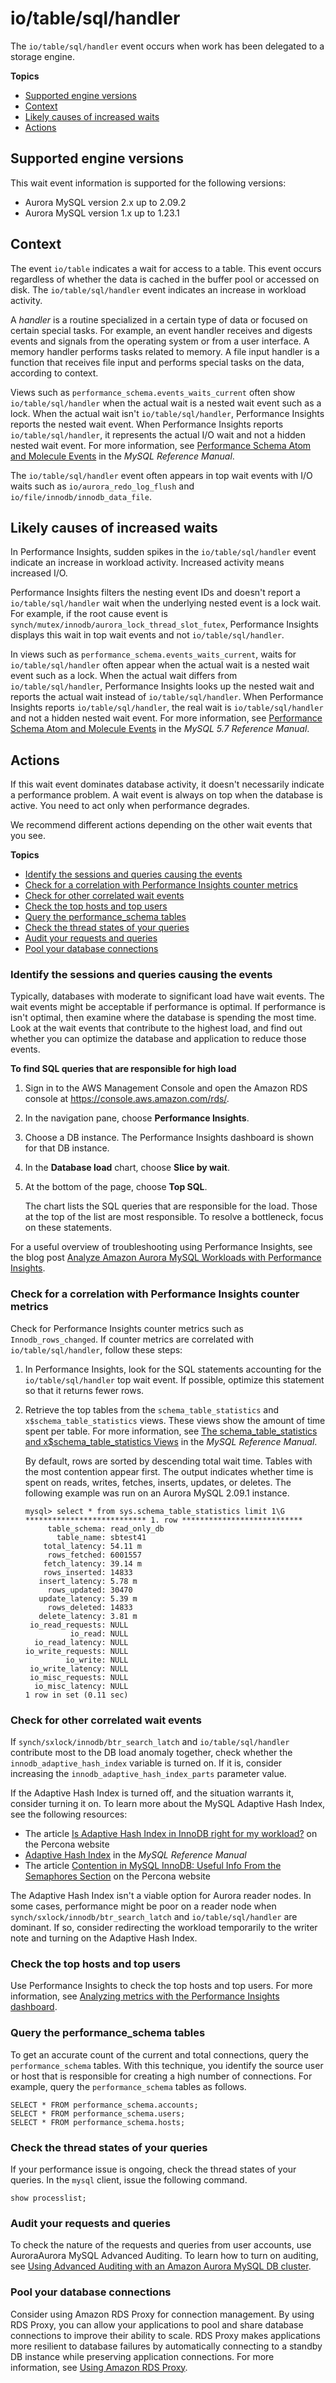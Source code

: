 # io/table/sql/handler<a name="ams-waits.waitio"></a>

The `io/table/sql/handler` event occurs when work has been delegated to a storage engine\. 

**Topics**
+ [Supported engine versions](#ams-waits.waitio.context.supported)
+ [Context](#ams-waits.waitio.context)
+ [Likely causes of increased waits](#ams-waits.waitio.causes)
+ [Actions](#ams-waits.waitio.actions)

## Supported engine versions<a name="ams-waits.waitio.context.supported"></a>

This wait event information is supported for the following versions:
+ Aurora MySQL version 2\.x up to 2\.09\.2
+ Aurora MySQL version 1\.x up to 1\.23\.1

## Context<a name="ams-waits.waitio.context"></a>

The event `io/table` indicates a wait for access to a table\. This event occurs regardless of whether the data is cached in the buffer pool or accessed on disk\. The `io/table/sql/handler` event indicates an increase in workload activity\. 

A *handler* is a routine specialized in a certain type of data or focused on certain special tasks\. For example, an event handler receives and digests events and signals from the operating system or from a user interface\. A memory handler performs tasks related to memory\. A file input handler is a function that receives file input and performs special tasks on the data, according to context\.

Views such as `performance_schema.events_waits_current` often show `io/table/sql/handler` when the actual wait is a nested wait event such as a lock\. When the actual wait isn't `io/table/sql/handler`, Performance Insights reports the nested wait event\. When Performance Insights reports `io/table/sql/handler`, it represents the actual I/O wait and not a hidden nested wait event\. For more information, see [Performance Schema Atom and Molecule Events](https://dev.mysql.com/doc/refman/5.7/en/performance-schema-atom-molecule-events.html) in the *MySQL Reference Manual*\.

The `io/table/sql/handler` event often appears in top wait events with I/O waits such as `io/aurora_redo_log_flush` and `io/file/innodb/innodb_data_file`\.

## Likely causes of increased waits<a name="ams-waits.waitio.causes"></a>

In Performance Insights, sudden spikes in the `io/table/sql/handler` event indicate an increase in workload activity\. Increased activity means increased I/O\. 

Performance Insights filters the nesting event IDs and doesn't report a `io/table/sql/handler` wait when the underlying nested event is a lock wait\. For example, if the root cause event is `synch/mutex/innodb/aurora_lock_thread_slot_futex`, Performance Insights displays this wait in top wait events and not `io/table/sql/handler`\.

In views such as `performance_schema.events_waits_current`, waits for `io/table/sql/handler` often appear when the actual wait is a nested wait event such as a lock\. When the actual wait differs from `io/table/sql/handler`, Performance Insights looks up the nested wait and reports the actual wait instead of `io/table/sql/handler`\. When Performance Insights reports `io/table/sql/handler`, the real wait is `io/table/sql/handler` and not a hidden nested wait event\. For more information, see [Performance Schema Atom and Molecule Events](https://dev.mysql.com/doc/refman/5.7/en/performance-schema-atom-molecule-events.html) in the *MySQL 5\.7 Reference Manual*\.

## Actions<a name="ams-waits.waitio.actions"></a>

If this wait event dominates database activity, it doesn't necessarily indicate a performance problem\. A wait event is always on top when the database is active\. You need to act only when performance degrades\.

We recommend different actions depending on the other wait events that you see\.

**Topics**
+ [Identify the sessions and queries causing the events](#ams-waits.waitio.actions.identify)
+ [Check for a correlation with Performance Insights counter metrics](#ams-waits.waitio.actions.filters)
+ [Check for other correlated wait events](#ams-waits.waitio.actions.maintenance)
+ [Check the top hosts and top users](#ams-waits.waitio.actions.pi)
+ [Query the performance\_schema tables](#ams-waits.waitio.actions.performance-schema)
+ [Check the thread states of your queries](#ams-waits.waitio.actions.thread-states)
+ [Audit your requests and queries](#ams-waits.waitio.actions.auditing)
+ [Pool your database connections](#ams-waits.waitio.actions.pooling)

### Identify the sessions and queries causing the events<a name="ams-waits.waitio.actions.identify"></a>

Typically, databases with moderate to significant load have wait events\. The wait events might be acceptable if performance is optimal\. If performance is isn't optimal, then examine where the database is spending the most time\. Look at the wait events that contribute to the highest load, and find out whether you can optimize the database and application to reduce those events\.

**To find SQL queries that are responsible for high load**

1. Sign in to the AWS Management Console and open the Amazon RDS console at [https://console\.aws\.amazon\.com/rds/](https://console.aws.amazon.com/rds/)\.

1. In the navigation pane, choose **Performance Insights**\.

1. Choose a DB instance\. The Performance Insights dashboard is shown for that DB instance\.

1. In the **Database load** chart, choose **Slice by wait**\.

1. At the bottom of the page, choose **Top SQL**\.

   The chart lists the SQL queries that are responsible for the load\. Those at the top of the list are most responsible\. To resolve a bottleneck, focus on these statements\.

For a useful overview of troubleshooting using Performance Insights, see the blog post [Analyze Amazon Aurora MySQL Workloads with Performance Insights](https://aws.amazon.com/blogs/database/analyze-amazon-aurora-mysql-workloads-with-performance-insights/)\.

### Check for a correlation with Performance Insights counter metrics<a name="ams-waits.waitio.actions.filters"></a>

Check for Performance Insights counter metrics such as `Innodb_rows_changed`\. If counter metrics are correlated with `io/table/sql/handler`, follow these steps:

1. In Performance Insights, look for the SQL statements accounting for the `io/table/sql/handler` top wait event\. If possible, optimize this statement so that it returns fewer rows\.

1. Retrieve the top tables from the `schema_table_statistics` and `x$schema_table_statistics` views\. These views show the amount of time spent per table\. For more information, see [The schema\_table\_statistics and x$schema\_table\_statistics Views](https://dev.mysql.com/doc/refman/5.7/en/sys-schema-table-statistics.html) in the *MySQL Reference Manual*\.

   By default, rows are sorted by descending total wait time\. Tables with the most contention appear first\. The output indicates whether time is spent on reads, writes, fetches, inserts, updates, or deletes\. The following example was run on an Aurora MySQL 2\.09\.1 instance\.

   ```
   mysql> select * from sys.schema_table_statistics limit 1\G
   *************************** 1. row ***************************
        table_schema: read_only_db
          table_name: sbtest41
       total_latency: 54.11 m
        rows_fetched: 6001557
       fetch_latency: 39.14 m
       rows_inserted: 14833
      insert_latency: 5.78 m
        rows_updated: 30470
      update_latency: 5.39 m
        rows_deleted: 14833
      delete_latency: 3.81 m
    io_read_requests: NULL
             io_read: NULL
     io_read_latency: NULL
   io_write_requests: NULL
            io_write: NULL
    io_write_latency: NULL
    io_misc_requests: NULL
     io_misc_latency: NULL
   1 row in set (0.11 sec)
   ```

### Check for other correlated wait events<a name="ams-waits.waitio.actions.maintenance"></a>

If `synch/sxlock/innodb/btr_search_latch` and `io/table/sql/handler` contribute most to the DB load anomaly together, check whether the `innodb_adaptive_hash_index` variable is turned on\. If it is, consider increasing the `innodb_adaptive_hash_index_parts` parameter value\. 

If the Adaptive Hash Index is turned off, and the situation warrants it, consider turning it on\. To learn more about the MySQL Adaptive Hash Index, see the following resources:
+ The article [Is Adaptive Hash Index in InnoDB right for my workload?](https://www.percona.com/blog/2016/04/12/is-adaptive-hash-index-in-innodb-right-for-my-workload) on the Percona website
+ [Adaptive Hash Index](https://dev.mysql.com/doc/refman/5.7/en/innodb-adaptive-hash.html) in the *MySQL Reference Manual*
+ The article [Contention in MySQL InnoDB: Useful Info From the Semaphores Section](https://www.percona.com/blog/2019/12/20/contention-in-mysql-innodb-useful-info-from-the-semaphores-section/) on the Percona website

The Adaptive Hash Index isn't a viable option for Aurora reader nodes\. In some cases, performance might be poor on a reader node when `synch/sxlock/innodb/btr_search_latch` and `io/table/sql/handler` are dominant\. If so, consider redirecting the workload temporarily to the writer note and turning on the Adaptive Hash Index\.

### Check the top hosts and top users<a name="ams-waits.waitio.actions.pi"></a>

Use Performance Insights to check the top hosts and top users\. For more information, see [Analyzing metrics with the Performance Insights dashboard](USER_PerfInsights.UsingDashboard.md)\.

### Query the performance\_schema tables<a name="ams-waits.waitio.actions.performance-schema"></a>

To get an accurate count of the current and total connections, query the `performance_schema` tables\. With this technique, you identify the source user or host that is responsible for creating a high number of connections\. For example, query the `performance_schema` tables as follows\.

```
SELECT * FROM performance_schema.accounts;
SELECT * FROM performance_schema.users;
SELECT * FROM performance_schema.hosts;
```

### Check the thread states of your queries<a name="ams-waits.waitio.actions.thread-states"></a>

If your performance issue is ongoing, check the thread states of your queries\. In the `mysql` client, issue the following command\.

```
show processlist;
```

### Audit your requests and queries<a name="ams-waits.waitio.actions.auditing"></a>

To check the nature of the requests and queries from user accounts, use AuroraAurora MySQL Advanced Auditing\. To learn how to turn on auditing, see [Using Advanced Auditing with an Amazon Aurora MySQL DB cluster](AuroraMySQL.Auditing.md)\.

### Pool your database connections<a name="ams-waits.waitio.actions.pooling"></a>

Consider using Amazon RDS Proxy for connection management\. By using RDS Proxy, you can allow your applications to pool and share database connections to improve their ability to scale\. RDS Proxy makes applications more resilient to database failures by automatically connecting to a standby DB instance while preserving application connections\. For more information, see [Using Amazon RDS Proxy](rds-proxy.md)\.